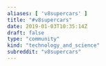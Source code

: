 ```yaml
---
aliases: [ 'v8supercars' ]
title: "#v8supercars"
date: 2019-01-03T10:35:14Z
draft: false
type: "community"
kind: "technology_and_science"
subreddit: "v8supercars"
---
```

